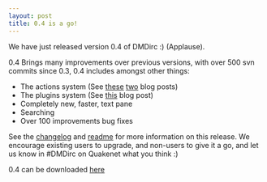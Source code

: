 ```yaml
---
layout: post
title: 0.4 is a go!
---
```

We have just released version 0.4 of DMDirc :) (Applause).

0.4 Brings many improvements over previous versions, with over 500 svn commits since 0.3, 0.4 includes amongst other things:

* The actions system (See <a href="{% post_url 2007-05-11-introducing-actions %}">these</a> <a href="{% post_url 2007-05-25-actions-now-with-added-ui %}">two</a> blog posts)
* The plugins system (See <a href="{% post_url 2007-05-26-plugins %}">this</a> blog post)
* Completely new, faster, text pane
* Searching
* Over 100 improvements bug fixes

See the <a href="http://code.google.com/p/dmdirc/wiki/ChangelogNoughtPointFour">changelog</a> and <a href="http://code.google.com/p/dmdirc/wiki/GuideToNoughtPointFour">readme</a> for more information on this release. We encourage existing users to upgrade, and non-users to give it a go, and let us know in #DMDirc on Quakenet what you think :)

0.4 can be downloaded <a href="http://dmdirc.googlecode.com/files/DMDirc-0.4.zip">here</a>